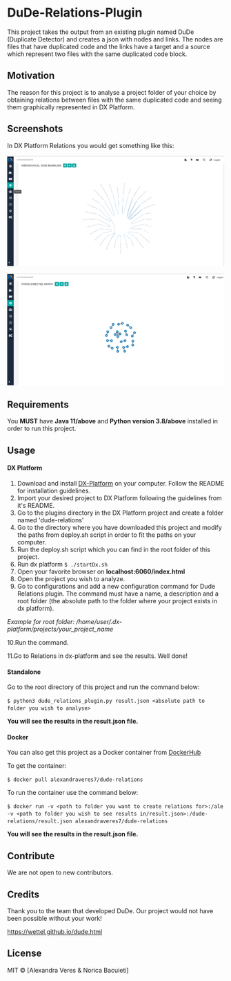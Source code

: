 # DuDe-Relations-Plugin

This project takes the output from an existing plugin named DuDe (Duplicate Detector) and creates a json with nodes and links. The nodes are files that have duplicated code and the links have a target and a source which represent two files with the same duplicated code block.

<h2 >Motivation</h2>
The reason for this project is to analyse a project folder of your choice by obtaining relations between files with the same duplicated code and seeing them graphically represented in DX Platform.

<h2 >Screenshots</h2>
In DX Platform Relations you would get something like this:

![HIERARCHICAL EDGE BUNDLING](/graph1.png)

![FORCE DIRECTED GRAPH](/graph2.png)

<h2 >Requirements</h2>

You **MUST** have **Java 11/above** and **Python version 3.8/above** installed in order to run this project.

<h2 >Usage</h2>

<h4 >DX Platform</h4>

1. Download and install [DX-Platform](https://drive.google.com/file/d/1bC4ZJ_RVcGJezAHZ45AIF8UKAh3gG3NY/view) on your computer. Follow the README for installation guidelines.
2. Import your desired project to DX Platform following the guidelines from it's README.
3. Go to the plugins directory in the DX Platform project and create a folder named 'dude-relations'
4. Go to the directory where you have downloaded this project and modify the paths from deploy.sh script in order to fit the paths on your computer.
5. Run the deploy.sh script which you can find in the root folder of this project.
6. Run dx platform
`$ ./startDx.sh`
7. Open your favorite browser on **localhost:6060/index.html**
8. Open the project you wish to analyze.
9. Go to configurations and add a new configuration command for Dude Relations plugin. The command must have a name, a description and a root folder (the absolute path to the folder where your project exists in dx platform).

_Example for root folder: /home/user/.dx-platform/projects/your_project_name_

10.Run the command.

11.Go to Relations in dx-platform and see the results. Well done!

<h4 >Standalone</h4>

Go to the root directory of this project and run the command below:

`$ python3 dude_relations_plugin.py result.json <absolute path to folder you wish to analyse>`

**You will see the results in the result.json file.**

<h4 >Docker</h4>

You can also get this project as a Docker container from [DockerHub](https://hub.docker.com/r/alexandraveres7/dude-relations)

To get the container:

`$ docker pull alexandraveres7/dude-relations`

To run the container use the command below:

`$ docker run -v <path to folder you want to create relations for>:/ale -v <path to folder you wish to see results in/result.json>:/dude-relations/result.json alexandraveres7/dude-relations`

**You will see the results in the result.json file.**

<h2 >Contribute</h2>
We are not open to new contributors.

<h2 >Credits</h2>

Thank you to the team that developed DuDe. Our project would not have been possible without your work!

https://wettel.github.io/dude.html

<h2 >License</h2>

MIT © [Alexandra Veres & Norica Bacuieti]

